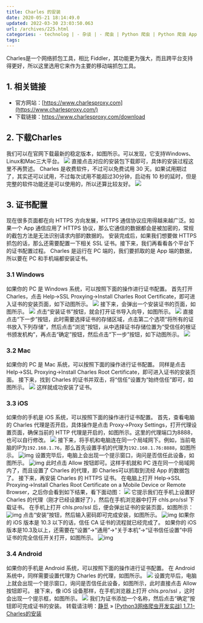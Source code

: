 ```yaml
---
title: Charles 的安装
date: 2020-05-21 18:14:49.0
updated: 2022-03-30 23:03:50.063
url: /archives/225.html
categories: - technolog | - 杂谈 | - 爬虫 | Python 爬虫 | Python 爬虫 App
tags: 
---
```




Charles是一个网络抓包工具，相比 Fiddler，其功能更为强大，而且跨平台支持得更好，所以这里选用它来作为主要的移动端抓包工具。

## 1\. 相关链接

*   官方网站：[https://www.charlesproxy.com](https://www.charlesproxy.com/)
*   下载链接：https://www.charlesproxy.com/download

## 2\. 下载Charles

我们可以在官网下载最新的稳定版本，如图所示。可以发现，它支持Windows、Linux和Mac三大平台。 ![](https://images-aiyc-1301641396.cos.ap-guangzhou.myqcloud.com/20200521175507.png) 直接点击对应的安装包下载即可，具体的安装过程这里不再赘述。 Charles 是收费软件，不过可以免费试用 30 天。如果试用期过了，其实还可以试用，不过每次试用不能超过30分钟，启动有 10 秒的延时，但是完整的软件功能还是可以使用的，所以还算比较友好。 ![](https://images-aiyc-1301641396.cos.ap-guangzhou.myqcloud.com/20200521175800.png)

## 3\. 证书配置

现在很多页面都在向 HTTPS 方向发展，HTTPS 通信协议应用得越来越广泛。如果一个 App 通信应用了 HTTPS 协议，那么它通信的数据都会是被加密的，常规的截包方法是无法识别请求内部的数据的。 安装完成后，如果我们想要做 HTTPS 抓包的话，那么还需要配置一下相关 SSL 证书。接下来，我们再看看各个平台下的证书配置过程。 Charles 是运行在 PC 端的，我们要抓取的是 App 端的数据，所以要在 PC 和手机端都安装证书。

### 3.1 Windows

如果你的 PC 是 Windows 系统，可以按照下面的操作进行证书配置。 首先打开 Charles，点击 Help→SSL Proxying→Install Charles Root Certificate，即可进入证书的安装页面，如下动图所示。 ![](https://images-aiyc-1301641396.cos.ap-guangzhou.myqcloud.com/20200521180005.gif) 接下来，会弹出一个安装证书的页面，如图所示。 ![](https://images-aiyc-1301641396.cos.ap-guangzhou.myqcloud.com/20200521175942.png) 点击“安装证书”按钮，就会打开证书导入向导，如图所示。 ![](https://images-aiyc-1301641396.cos.ap-guangzhou.myqcloud.com/20200521180057.png) 直接点击“下一步”按钮，此时需要选择证书的存储区域，点击第二个选项“将所有的证书放入下列存储”，然后点击“浏览”按钮，从中选择证书存储位置为“受信任的根证书颁发机构”，再点击“确定”按钮，然后点击“下一步”按钮，如下动图所示。 ![](https://images-aiyc-1301641396.cos.ap-guangzhou.myqcloud.com/20200521180320.gif)

### 3.2 Mac

如果你的 PC 是 Mac 系统，可以按照下面的操作进行证书配置。 同样是点击 Help→SSL Proxying→Install Charles Root Certificate，即可进入证书的安装页面。 接下来，找到 Charles 的证书并双击，将“信任”设置为“始终信任”即可，如图所示。 ![](https://images-aiyc-1301641396.cos.ap-guangzhou.myqcloud.com/20200521180349.png) 这样就成功安装了证书。

### 3.3 iOS

如果你的手机是 iOS 系统，可以按照下面的操作进行证书配置。 首先，查看电脑的 Charles 代理是否开启，具体操作是点击 Proxy→Proxy Settings，打开代理设置页面，确保当前的 HTTP 代理是开启的，如图所示。这里的代理端口为8888，也可以自行修改。 ![](https://images-aiyc-1301641396.cos.ap-guangzhou.myqcloud.com/20200521180507.png) 接下来，将手机和电脑连在同一个局域网下。例如，当前电脑的IP为`192.168.1.76`，那么首先设置手机的代理为`192.168.1.76:8888`，如图所示。 ![img](https://images-aiyc-1301641396.cos.ap-guangzhou.myqcloud.com/20200521180644.jpg) 设置完毕后，电脑上会出现一个提示窗口，询问是否信任此设备，如图所示。 ![img](https://images-aiyc-1301641396.cos.ap-guangzhou.myqcloud.com/20200521180724.png) 此时点击 Allow 按钮即可。这样手机就和 PC 连在同一个局域网内了，而且设置了 Charles 的代理，即 Charles可以抓取到流经 App 的数据包了。 接下来，再安装 Charles 的 HTTPS 证书。 在电脑上打开 Help→SSL Proxying→Install Charles Root Certificate on a Mobile Device or Remote Browser，之后你会看到如下结果，看下面动图： ![](https://images-aiyc-1301641396.cos.ap-guangzhou.myqcloud.com/20200521181015.gif) 它提示我们在手机上设置好 Charles 的代理（刚才已经设置好了），然后在手机浏览器中打开 chls.pro/ssl 下载证书。 在手机上打开 chls.pro/ssl 后，便会弹出证书的安装页面，如图所示： ![img](https://images-aiyc-1301641396.cos.ap-guangzhou.myqcloud.com/20200521181051.jpg) 点击“安装”按钮，然后输入密码即可完成安装，如图所示。 ![img](https://images-aiyc-1301641396.cos.ap-guangzhou.myqcloud.com/20200521181110.jpg) 如果你的 iOS 版本是 10.3 以下的话，信任 CA 证书的流程就已经完成了。 如果你的 iOS 版本是10.3及以上，还需要在“设置”→“通用”→“关于本机”→“证书信任设置”中将证书的完全信任开关打开，如图所示。 ![img](https://images-aiyc-1301641396.cos.ap-guangzhou.myqcloud.com/20200521181143.jpg)

### 3.4 Android

如果你的手机是 Android 系统，可以按照下面的操作进行证书配置。 在 Android 系统中，同样需要设置代理为 Charles 的代理，如图所示。 ![](https://images-aiyc-1301641396.cos.ap-guangzhou.myqcloud.com/20200521181217.png) 设置完毕后，电脑上就会出现一个提示窗口，询问是否信任此设备，如图所示，此时直接点击 Allow 按钮即可。 接下来，像 iOS 设备那样，在手机浏览器上打开 chls.pro/ssl ，这时会出现一个提示框，如图所示。 ![](https://images-aiyc-1301641396.cos.ap-guangzhou.myqcloud.com/20200521181254.png) 我们为证书添加一个名称，然后点击“确定”按钮即可完成证书的安装。 转载请注明：[静觅](https://cuiqingcai.com/) » \[[Python3网络爬虫开发实战\] 1.7.1-Charles的安装](https://cuiqingcai.com/5255.html)